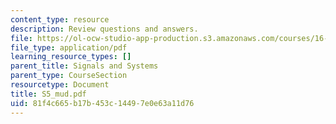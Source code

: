 ```yaml
---
content_type: resource
description: Review questions and answers.
file: https://ol-ocw-studio-app-production.s3.amazonaws.com/courses/16-01-unified-engineering-i-ii-iii-iv-fall-2005-spring-2006/81f4c665b17b453c14497e0e63a11d76_S5_mud.pdf
file_type: application/pdf
learning_resource_types: []
parent_title: Signals and Systems
parent_type: CourseSection
resourcetype: Document
title: S5_mud.pdf
uid: 81f4c665-b17b-453c-1449-7e0e63a11d76
---
```


